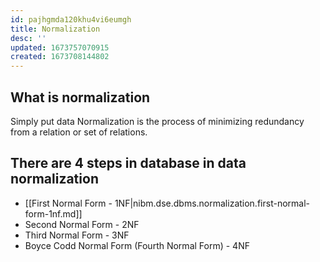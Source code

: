 ```yaml
---
id: pajhgmda120khu4vi6eumgh
title: Normalization
desc: ''
updated: 1673757070915
created: 1673708144802
---
```

## What is normalization

Simply put data Normalization is the process of minimizing redundancy from a relation or set of relations.

## There are 4 steps in database in data normalization

- [[First Normal Form - 1NF|nibm.dse.dbms.normalization.first-normal-form-1nf.md]]
- Second Normal Form -  2NF
- Third Normal Form - 3NF
- Boyce Codd Normal Form (Fourth Normal Form) - 4NF
  